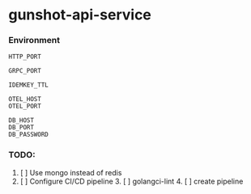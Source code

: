 # gunshot-api-service


### Environment
```dotenv
HTTP_PORT

GRPC_PORT

IDEMKEY_TTL

OTEL_HOST
OTEL_PORT

DB_HOST
DB_PORT
DB_PASSWORD
```

### TODO:
1. [ ] Use mongo instead of redis
2. [ ] Сonfigure CI/CD pipeline
   3. [ ] golangci-lint
   4. [ ] create pipeline